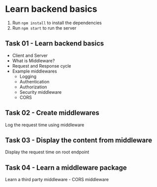 # Learn backend basics

1. Run `npm install` to install the dependencies
2. Run `npm start` to run the server

## Task 01 - Learn backend basics

- Client and Server
- What is Middleware?
- Request and Response cycle
- Example middlewares
  - Logging
  - Authentication
  - Authorization
  - Security middleware
  - CORS

## Task 02 - Create middlewares

Log the request time using middleware

## Task 03 - Display the content from middleware

Display the request time on root endpoint

## Task 04 - Learn a middleware package

Learn a third party middleware - CORS middleware
